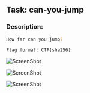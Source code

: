 ## Task: can-you-jump

### Description:
```sh
How far can you jump?

Flag format: CTF{sha256}
```

![ScreenShot]("screenshots/Screenshot&#32;2021-08-29&#32;at&#32;15.19.06.png")


![ScreenShot]("screenshots/Screenshot&#32;2021-08-29&#32;at&#32;15.20.54.png")


![ScreenShot]("screenshots/Screenshot&#32;2021-08-29&#32;at&#32;14.33.09.png")

